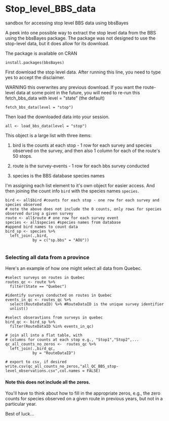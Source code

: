 # Stop_level_BBS_data

sandbox for accessing stop level BBS data using bbsBayes

A peek into one possible way to extract the stop level data from the BBS using the bbsBayes package. The package was not designed to use the stop-level data, but it does allow for its download.

The package is available on CRAN

```{r}
install.packages(bbsBayes)
```

First download the stop level data. After running this line, you need to type yes to accept the disclaimer.

WARNING this overwrites any previous download. If you want the route-level data at some point in the future, you will need to re-run this fetch_bbs_data with level = "state" (the default) 

```{r}
fetch_bbs_data(level = "stop")

```

Then load the downloaded data into your session.

```{r}
all <- load_bbs_data(level = "stop")
```

This object is a large list with three items:

1.  bird is the counts at each stop - 1 row for each survey and species observed on the survey, and then also 1 column for each of the route's 50 stops.

2.  route is the survey-events - 1 row for each bbs survey conducted

3.  species is the BBS database species names

I'm assigning each list element to it's own object for easier access. And then joining the count info `bird` with the species names `species`.

```{r}
bird <- all$bird #counts for each stop - one row for each survey and species observed
# note the above does not include the 0 counts, only rows for species observed during a given survey
route <- all$route # one row for each survey event
species <- all$species #species names from database
#append bird names to count data
bird_sp <- species %>% 
  left_join(.,bird,
            by = c("sp.bbs" = "AOU"))


```

### Selecting all data from a province

Here's an example of how one might select all data from Quebec.

```{r}
#select surveys on routes in Quebec
routes_qc <- route %>% 
  filter(State == "Quebec")

#identify surveys conducted on routes in Quebec
events_in_qc <- routes_qc %>% 
  select(RouteDataID) %>% #RouteDataID is the unique survey identifier
  unlist()

#select obseravtions from surveys in quebec
bird_qc <- bird_sp %>% 
  filter(RouteDataID %in% events_in_qc)

# join all into a flat table, with 
# columns for counts at each stop e.g., "Stop1","Stop2",...
qc_all_counts_no_zeros <-  routes_qc %>% 
  left_join(.,bird_qc,
            by = "RouteDataID")

# export to csv, if desired
write.csv(qc_all_counts_no_zeros,"all_QC_BBS_stop-level_observations.csv",col.names = FALSE)

```

#### Note this does not include all the zeros.

You'll have to think about how to fill in the appropriate zeros, e.g., the zero counts for species observed on a given route in previous years, but not in a particular year.

Best of luck...
